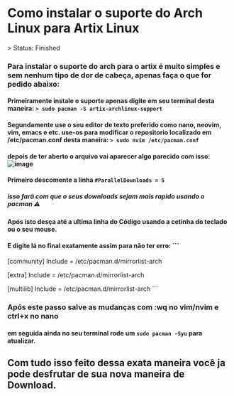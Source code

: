 <h1> Como instalar o suporte do Arch Linux para Artix Linux </h1>
> Status: Finished

### Para instalar o suporte do arch para o artix é muito simples e sem nenhum tipo de dor de cabeça, apenas faça o que for pedido abaixo:

#### Primeiramente instale o suporte apenas digite em seu terminal desta maneira: ``` > sudo pacman -S artix-archlinux-support ```

#### Segundamente use o seu editor de texto preferido como nano, neovim, vim, emacs e etc. use-os para modificar o repositorio localizado em /etc/pacman.conf desta maneira: ``` > sudo nvim /etc/pacman.conf ```

#### depois de ter aberto o arquivo vai aparecer algo parecido com isso: ![image](https://user-images.githubusercontent.com/91798869/151192608-4e836c0f-c4ab-44e7-9dce-d88380897a31.png)

#### Primeiro descomente a linha ```#ParallelDownloads = 5 ```
##### isso fará com que o seus downloads sejam mais rapido usando o pacman ⚠️

#### Após isto desça até a ultima linha do Código usando a cetinha do teclado ou o seu mouse.

#### E digite lá no final exatamente assim para não ter erro: ```
[community]
Include = /etc/pacman.d/mirrorlist-arch

[extra]
Include = /etc/pacman.d/mirrorlist-arch

[multilib]
Include = /etc/pacman.d/mirrorlist-arch ```

### Após este passo salve as mudanças com :wq no vim/nvim e ctrl+x no nano
#### em seguida ainda no seu terminal rode um ``` sudo pacman -Syu ``` para atualizar.

## Com tudo isso feito dessa exata maneira você ja pode desfrutar de sua nova maneira de Download.
